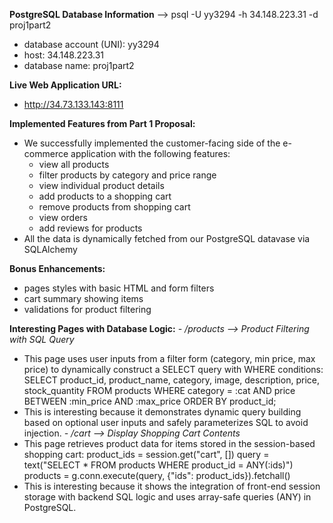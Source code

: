 **PostgreSQL Database Information** --> psql -U yy3294 -h 34.148.223.31 -d proj1part2
- database account (UNI): yy3294
- host: 34.148.223.31
- database name: proj1part2

**Live Web Application URL:**
- http://34.73.133.143:8111

**Implemented Features from Part 1 Proposal:**
- We successfully implemented the customer-facing side of the e-commerce application with
the following features:
  * view all products
  * filter products by category and price range
  * view individual product details
  * add products to a shopping cart
  * remove products from shopping cart
  * view orders
  * add reviews for products
- All the data is dynamically fetched from our PostgreSQL datavase via SQLAlchemy

**Bonus Enhancements:**
- pages styles with basic HTML and form filters
- cart summary showing items
- validations for product filtering

**Interesting Pages with Database Logic:**
*- /products --> Product Filtering with SQL Query*
  * This page uses user inputs from a filter form (category, min price, max price) to dynamically construct a SELECT query with WHERE conditions:
      SELECT product_id, product_name, category, image, description, price, stock_quantity
      FROM products
      WHERE category = :cat AND price BETWEEN :min_price AND :max_price
      ORDER BY product_id;
  * This is interesting because it demonstrates dynamic query building based on optional user inputs
  and safely parameterizes SQL to avoid injection.
*- /cart --> Display Shopping Cart Contents*
  * This page retrieves product data for items stored in the session-based shopping cart:
      product_ids = session.get("cart", [])
      query = text("SELECT * FROM products WHERE product_id = ANY(:ids)")
      products = g.conn.execute(query, {"ids": product_ids}).fetchall()
  * This is interesting because it shows the integration of front-end session storage
  with backend SQL logic and uses array-safe queries (ANY) in PostgreSQL.

